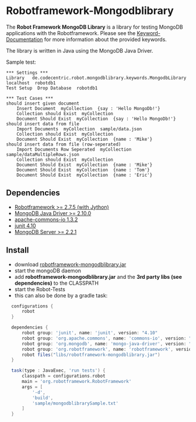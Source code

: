 Robotframework-Mongodblibrary
=============================

The **Robot Framework MongoDB Library** is a library for testing MongoDB applications with the Robotframework. 
Please see the [Keyword-Documentation](http://mahartma.github.com/robotframework-mongodblibrary/de.codecentric.robot.mongodblibrary.keywords.MongodbLibrary.html) for more information about the provided keywords.

The library is written in Java using the MongoDB Java Driver.

Sample test:

```
*** Settings ***
Library   de.codecentric.robot.mongodblibrary.keywords.MongodbLibrary  localhost  robotdb1
Test Setup  Drop Database  robotdb1

*** Test Cases ***
should insert given document
  	Insert Document  myCollection  {say : 'Hello MongoDb!'}
	Collection should Exist  myCollection
	Document Should Exist  myCollection  {say : 'Hello MongoDb!'}
should insert data from file
	Import Documents  myCollection  sample/data.json
	Collection should Exist  myCollection
	Document Should Exist  myCollection  {name : 'Mike'}
should insert data from file (row-seperated)
	Import Documents Row Seperated  myCollection  sample/dataMultipleRows.json
	Collection should Exist  myCollection
	Document Should Exist  myCollection  {name : 'Mike'}
	Document Should Exist  myCollection  {name : 'Tom'}
	Document Should Exist  myCollection  {name : 'Eric'}
```

Dependencies
------------
- [Robotframework >= 2.7.5 (with Jython)](http://code.google.com/p/robotframework/downloads/list)
- [MongoDB Java Driver >= 2.10.0](http://central.maven.org/maven2/org/mongodb/mongo-java-driver)
- [apache-commons-io 1.3.2](http://search.maven.org/remotecontent?filepath=org/apache/commons/commons-io/1.3.2/commons-io-1.3.2.jar)
- [junit 4.10](http://search.maven.org/remotecontent?filepath=junit/junit/4.10/junit-4.10.jar)
- [MongoDB Server >= 2.2.1](http://www.mongodb.org/downloads)

Install
-------
- download [robotframework-mongodblibrary.jar](http://mahartma.github.com/robotframework-mongodblibrary/robotframework-mongodblibrary-0.1.jar)
- start the mongoDB daemon
- add **robotframework-mongodblibrary.jar** and the **3rd party libs (see dependencies)** to the CLASSPATH
- start the Robot-Tests
- this can also be done by a gradle task:
```groovy
  configurations { 
      robot
  }

  dependencies {
      robot group: 'junit', name: 'junit', version: "4.10"
      robot group: 'org.apache.commons', name: 'commons-io', version: "1.3.2"
      robot group: 'org.mongodb', name: 'mongo-java-driver', version: "2.10.0"
      robot group: 'org.robotframework', name: 'robotframework', version: "2.7.5"
      robot files("libs/robotframework-mongodblibrary.jar")
  }

  task(type : JavaExec, 'run tests') {
      classpath = configurations.robot
      main = 'org.robotframework.RobotFramework'
      args = [
          '-d',
          'build',
          'sample/mongodblibrarySample.txt'
      ]
  }
```
